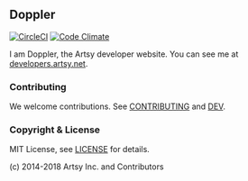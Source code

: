 ## Doppler

[![CircleCI](https://circleci.com/gh/artsy/doppler.svg?style=svg)](https://circleci.com/gh/artsy/doppler)
[![Code Climate](https://codeclimate.com/github/artsy/doppler.svg)](https://codeclimate.com/github/artsy/doppler)

I am Doppler, the Artsy developer website. You can see me at [developers.artsy.net](https://developers.artsy.net).

### Contributing

We welcome contributions. See [CONTRIBUTING](CONTRIBUTING.md) and [DEV](DEV.md).

### Copyright & License

MIT License, see [LICENSE](LICENSE) for details.

(c) 2014-2018 Artsy Inc. and Contributors
